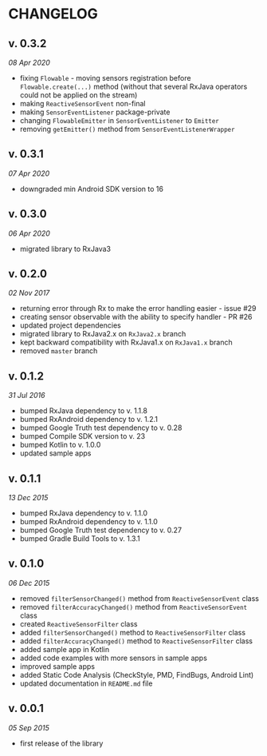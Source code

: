 CHANGELOG
=========

v. 0.3.2
--------
*08 Apr 2020*

- fixing `Flowable` - moving sensors registration before `Flowable.create(...)` method (without that several RxJava operators could not be applied on the stream)
- making `ReactiveSensorEvent` non-final
- making `SensorEventListener` package-private
- changing `FlowableEmitter` in `SensorEventListener` to `Emitter`
- removing `getEmitter()` method from `SensorEventListenerWrapper`

v. 0.3.1
--------
*07 Apr 2020*

- downgraded min Android SDK version to 16

v. 0.3.0
--------
*06 Apr 2020*

- migrated library to RxJava3

v. 0.2.0
--------
*02 Nov 2017*

- returning error through Rx to make the error handling easier - issue #29
- creating sensor observable with the ability to specify handler - PR #26
- updated project dependencies
- migrated library to RxJava2.x on `RxJava2.x` branch
- kept backward compatibility with RxJava1.x on `RxJava1.x` branch
- removed `master` branch

v. 0.1.2
--------
*31 Jul 2016*

- bumped RxJava dependency to v. 1.1.8
- bumped RxAndroid dependency to v. 1.2.1
- bumped Google Truth test dependency to v. 0.28
- bumped Compile SDK version to v. 23
- bumped Kotlin to v. 1.0.0
- updated sample apps


v. 0.1.1
--------
*13 Dec 2015*

- bumped RxJava dependency to v. 1.1.0
- bumped RxAndroid dependency to v. 1.1.0
- bumped Google Truth test dependency to v. 0.27
- bumped Gradle Build Tools to v. 1.3.1

v. 0.1.0
--------
*06 Dec 2015*

- removed `filterSensorChanged()` method from `ReactiveSensorEvent` class
- removed `filterAccuracyChanged()` method from `ReactiveSensorEvent` class
- created `ReactiveSensorFilter` class
- added `filterSensorChanged()` method to `ReactiveSensorFilter` class
- added `filterAccuracyChanged()` method to `ReactiveSensorFilter` class
- added sample app in Kotlin
- added code examples with more sensors in sample apps
- improved sample apps
- added Static Code Analysis (CheckStyle, PMD, FindBugs, Android Lint)
- updated documentation in `README.md` file

v. 0.0.1
--------
*05 Sep 2015*

- first release of the library
